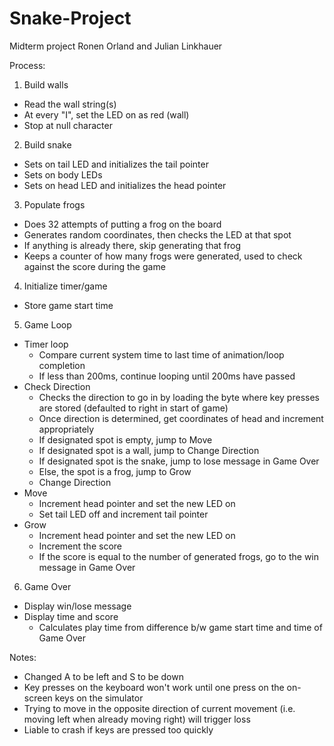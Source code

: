 # Snake-Project
Midterm project
Ronen Orland and Julian Linkhauer

Process:
1. Build walls
  - Read the wall string(s)
  - At every "I", set the LED on as red (wall)
  - Stop at null character
2. Build snake
  - Sets on tail LED and initializes the tail pointer
  - Sets on body LEDs
  - Sets on head LED and initializes the head pointer
3. Populate frogs
  - Does 32 attempts of putting a frog on the board
  - Generates random coordinates, then checks the LED at that spot
  - If anything is already there, skip generating that frog
  - Keeps a counter of how many frogs were generated, used to check against the score during the game
4. Initialize timer/game
  - Store game start time
5. Game Loop
  - Timer loop
    - Compare current system time to last time of animation/loop completion
    - If less than 200ms, continue looping until 200ms have passed
  - Check Direction
    - Checks the direction to go in by loading the byte where key presses are stored (defaulted to right in start of game)
    - Once direction is determined, get coordinates of head and increment appropriately
    - If designated spot is empty, jump to Move
    - If designated spot is a wall, jump to Change Direction
    - If designated spot is the snake, jump to lose message in Game Over
    - Else, the spot is a frog, jump to Grow
    - Change Direction
  - Move
    - Increment head pointer and set the new LED on
    - Set tail LED off and increment tail pointer
  - Grow
    - Increment head pointer and set the new LED on
    - Increment the score
    - If the score is equal to the number of generated frogs, go to the win message in Game Over
6. Game Over
  - Display win/lose message
  - Display time and score
    - Calculates play time from difference b/w game start time and time of Game Over

Notes: 
- Changed A to be left and S to be down
- Key presses on the keyboard won't work until one press on the on-screen keys on the simulator
- Trying to move in the opposite direction of current movement (i.e. moving left when already moving right) will trigger loss
- Liable to crash if keys are pressed too quickly

